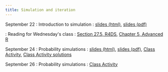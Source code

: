 ```yaml
---
title: Simulation and iteration
---
```


September 22
: Introduction to simulation
  : [slides (html)](https://sta279-f25.github.io/slides/lecture_12.html), [slides (pdf)](https://sta279-f25.github.io/slides/lecture_12.pdf)

: Reading for Wednesday's class
  : [Section 27.5, R4DS](https://r4ds.hadley.nz/base-R.html#for-loops), [Chapter 5, Advanced R](https://adv-r.hadley.nz/control-flow.html#control-flow)

September 24
: Probability simulations
  : [slides (html)](https://sta279-f25.github.io/slides/lecture_13.html), [slides (pdf)](https://sta279-f25.github.io/slides/lecture_13.pdf), [Class Activity](https://sta279-f25.github.io/class_activities/ca_12.html), [Class Activity solutions](https://sta279-f25.github.io/class_activities/ca_12_solutions.html)

September 26
: Probability simulations
  : [Class Activity](https://sta279-f25.github.io/class_activities/ca_13.html)